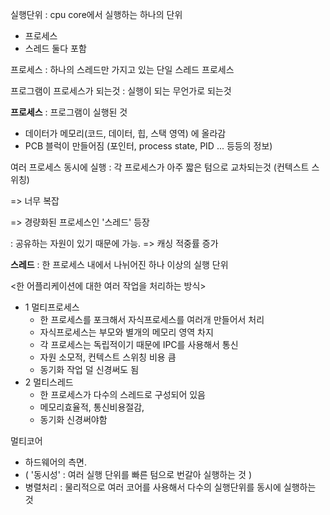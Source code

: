 실행단위 : cpu core에서 실행하는 하나의 단위

- 프로세스
- 스레드 둘다 포함

프로세스 : 하나의 스레드만 가지고 있는 단일 스레드 프로세스



프로그램이 프로세스가 되는것 : 실행이 되는 무언가로 되는것

**프로세스** : 프로그램이 실행된 것

- 데이터가 메모리(코드, 데이터, 힙, 스택 영역) 에 올라감
- PCB 블럭이 만들어짐 (포인터, process state, PID ... 등등의 정보)



여러 프로세스 동시에 실행 : 각 프로세스가 아주 짧은 텀으로 교차되는것 (컨텍스트 스위칭)

=> 너무 복잡

=> 경량화된 프로세스인 '스레드' 등장

: 공유하는 자원이 있기 때문에 가능. => 캐싱 적중률 증가

**스레드** : 한 프로세스 내에서 나뉘어진 하나 이상의 실행 단위



<한 어플리케이션에 대한 여러 작업을 처리하는 방식>

- 1 멀티프로세스
  - 한 프로세스를 포크해서 자식프로세스를 여러개 만들어서 처리
  - 자식프로세스는 부모와 별개의 메모리 영역 차지
  - 각 프로세스는 독립적이기 때문에 IPC를 사용해서 통신
  - 자원 소모적, 컨텍스트 스위칭 비용 큼
  - 동기화 작업 덜 신경써도 됨
- 2 멀티스레드
  - 한 프로세스가 다수의 스레드로 구성되어 있음
  - 메모리효율적, 통신비용절감, 
  - 동기화 신경써야함



멀티코어

- 하드웨어의 측면.
- ( '동시성' : 여러 실행 단위를 빠른 텀으로 번갈아 실행하는 것 )
- 병렬처리 : 물리적으로 여러 코어를 사용해서 다수의 실행단위를 동시에 실행하는 것

